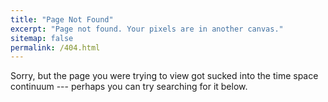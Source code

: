 ```yaml
---
title: "Page Not Found"
excerpt: "Page not found. Your pixels are in another canvas."
sitemap: false
permalink: /404.html
---
```


Sorry, but the page you were trying to view got sucked into the time space continuum --- perhaps you can try searching for it below.

<script type="text/javascript">
  var GOOG_FIXURL_LANG = 'en';
  var GOOG_FIXURL_SITE = '{{ site.url }}'
</script>
<script type="text/javascript"
  src="//linkhelp.clients.google.com/tbproxy/lh/wm/fixurl.js">
</script>
